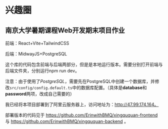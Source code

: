 # 兴趣圈

## 南京大学暑期课程Web开发期末项目作业

前端：React+Vite+TailwindCSS

后端：MidwayJS+PostgreSQL

这个库的代码包含前端与后端两部分，但是是本地运行版本。需要分别打开前端与后端文件夹，分别运行npm run dev。

注意：由于使用了*PostgreSQL*，需要先在PostgreSQL中创建一个数据库，并修改`src/config/config.default.ts`中的数据库配置。（具体是**database**和**password**两项，改成自己需要的）

我已经将本项目部署到了阿里云服务器上，访问地址为：http://47.99.174.164。

部署版本的代码见于
https://github.com/ErinwithBMQ/xingququan-frontend
与
https://github.com/ErinwithBMQ/xingququan-backend
。
